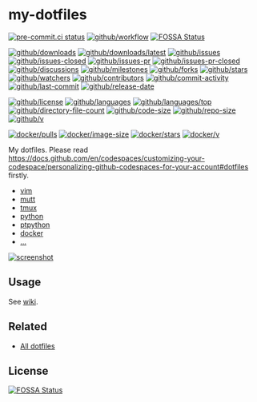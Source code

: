 # my-dotfiles

[![pre-commit.ci status](https://results.pre-commit.ci/badge/github/Freed-Wu/my-dotfiles/main.svg)](https://results.pre-commit.ci/latest/github/Freed-Wu/my-dotfiles/main)
[![github/workflow](https://github.com/Freed-Wu/my-dotfiles/actions/workflows/main.yml/badge.svg)](https://github.com/Freed-Wu/my-dotfiles/actions)
[![FOSSA Status](https://app.fossa.com/api/projects/git%2Bgithub.com%2FFreed-Wu%2Fmy-dotfiles.svg?type=shield)](https://app.fossa.com/projects/git%2Bgithub.com%2FFreed-Wu%2Fmy-dotfiles?ref=badge_shield)

[![github/downloads](https://shields.io/github/downloads/Freed-Wu/my-dotfiles/total)](https://github.com/Freed-Wu/my-dotfiles/releases)
[![github/downloads/latest](https://shields.io/github/downloads/Freed-Wu/my-dotfiles/latest/total)](https://github.com/Freed-Wu/my-dotfiles/releases/latest)
[![github/issues](https://shields.io/github/issues/Freed-Wu/my-dotfiles)](https://github.com/Freed-Wu/my-dotfiles/issues)
[![github/issues-closed](https://shields.io/github/issues-closed/Freed-Wu/my-dotfiles)](https://github.com/Freed-Wu/my-dotfiles/issues?q=is%3Aissue+is%3Aclosed)
[![github/issues-pr](https://shields.io/github/issues-pr/Freed-Wu/my-dotfiles)](https://github.com/Freed-Wu/my-dotfiles/pulls)
[![github/issues-pr-closed](https://shields.io/github/issues-pr-closed/Freed-Wu/my-dotfiles)](https://github.com/Freed-Wu/my-dotfiles/pulls?q=is%3Apr+is%3Aclosed)
[![github/discussions](https://shields.io/github/discussions/Freed-Wu/my-dotfiles)](https://github.com/Freed-Wu/my-dotfiles/discussions)
[![github/milestones](https://shields.io/github/milestones/all/Freed-Wu/my-dotfiles)](https://github.com/Freed-Wu/my-dotfiles/milestones)
[![github/forks](https://shields.io/github/forks/Freed-Wu/my-dotfiles)](https://github.com/Freed-Wu/my-dotfiles/network/members)
[![github/stars](https://shields.io/github/stars/Freed-Wu/my-dotfiles)](https://github.com/Freed-Wu/my-dotfiles/stargazers)
[![github/watchers](https://shields.io/github/watchers/Freed-Wu/my-dotfiles)](https://github.com/Freed-Wu/my-dotfiles/watchers)
[![github/contributors](https://shields.io/github/contributors/Freed-Wu/my-dotfiles)](https://github.com/Freed-Wu/my-dotfiles/graphs/contributors)
[![github/commit-activity](https://shields.io/github/commit-activity/w/Freed-Wu/my-dotfiles)](https://github.com/Freed-Wu/my-dotfiles/graphs/commit-activity)
[![github/last-commit](https://shields.io/github/last-commit/Freed-Wu/my-dotfiles)](https://github.com/Freed-Wu/my-dotfiles/commits)
[![github/release-date](https://shields.io/github/release-date/Freed-Wu/my-dotfiles)](https://github.com/Freed-Wu/my-dotfiles/releases/latest)

[![github/license](https://shields.io/github/license/Freed-Wu/my-dotfiles)](https://github.com/Freed-Wu/my-dotfiles/blob/main/LICENSE)
[![github/languages](https://shields.io/github/languages/count/Freed-Wu/my-dotfiles)](https://github.com/Freed-Wu/my-dotfiles)
[![github/languages/top](https://shields.io/github/languages/top/Freed-Wu/my-dotfiles)](https://github.com/Freed-Wu/my-dotfiles)
[![github/directory-file-count](https://shields.io/github/directory-file-count/Freed-Wu/my-dotfiles)](https://github.com/Freed-Wu/my-dotfiles)
[![github/code-size](https://shields.io/github/languages/code-size/Freed-Wu/my-dotfiles)](https://github.com/Freed-Wu/my-dotfiles)
[![github/repo-size](https://shields.io/github/repo-size/Freed-Wu/my-dotfiles)](https://github.com/Freed-Wu/my-dotfiles)
[![github/v](https://shields.io/github/v/release/Freed-Wu/my-dotfiles)](https://github.com/Freed-Wu/my-dotfiles)

[![docker/pulls](https://img.shields.io/docker/pulls/freedwu/my-dotfiles)](https://hub.docker.com/r/freedwu/my-dotfiles)
[![docker/image-size](https://img.shields.io/docker/image-size/freedwu/my-dotfiles)](https://hub.docker.com/r/freedwu/my-dotfiles)
[![docker/stars](https://img.shields.io/docker/stars/freedwu/my-dotfiles)](https://hub.docker.com/r/freedwu/my-dotfiles)
[![docker/v](https://img.shields.io/docker/v/freedwu/my-dotfiles)](https://hub.docker.com/r/freedwu/my-dotfiles/tags)

My dotfiles. Please read
<https://docs.github.com/en/codespaces/customizing-your-codespace/personalizing-github-codespaces-for-your-account#dotfiles>
firstly.

- [vim](.config/nvim)
- [mutt](.config/neomutt)
- [tmux](.config/tmux)
- [python](.config/python)
- [ptpython](.config/ptpython)
- [docker](.docker)
- [...](.gitignore)

[![screenshot](https://user-images.githubusercontent.com/32936898/199290335-bb4c9b9e-1fc9-4f8d-af30-a1f8d49c6f35.jpg)](https://user-images.githubusercontent.com/32936898/199288079-777dee13-224d-468b-ac32-23042e34f0be.jpg)

## Usage

See [wiki](https://github.com/Freed-Wu/my-dotfiles/wiki).

## Related

- [All dotfiles](https://github.com/Freed-Wu?tab=repositories&q=dotfiles)

## License

[![FOSSA Status](https://app.fossa.com/api/projects/git%2Bgithub.com%2FFreed-Wu%2Fmy-dotfiles.svg?type=large)](https://app.fossa.com/projects/git%2Bgithub.com%2FFreed-Wu%2Fmy-dotfiles?ref=badge_large)
